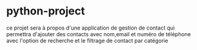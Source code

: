 # python-project
ce projet sera à propos d'une application de gestion de contact qui permettra d'ajouter des contacts avec nom,email et numéro de téléphone avec l'option de recherche et le filtrage de contact par catégorie 
